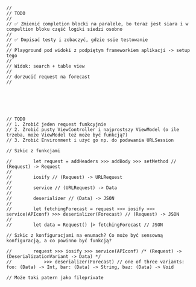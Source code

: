     //
    // TODO
    //
    // ✅ Zmienić completion blocki na paralele, bo teraz jest siara i w compeltion bloku część logiki siedzi osobno
    //
    // ✅ Dopisać testy i zobaczyć, gdzie ssie testowanie
    //
    // Playground pod widoki z podpiętym frameworkiem aplikacji -> setup tego
    //
    // Widok: search + table view
    //
    // dorzucić request na forecast
    //
    
    
    
    
    
    
    // TODO
    // 1. Zrobić jeden request funkcyjnie
    // 2. Zrobić pusty ViewController i najprostszy ViewModel (o ile trzeba, może ViewModel też może być funkcją?)
    // 3. Zrobić Environment i użyć go np. do podawania URLSession
    
    // Szkic z funkcjami
    
    //        let request = addHeaders >>> addBody >>> setMethod // (Request) -> Request
    //
    //        iosify // (Request) -> URLRequest
    //
    //        service // (URLRequest) -> Data
    //
    //        deserializer // (Data) -> JSON
    //
    //        let fetchingForecast = request >>> iosify >>> service(APIconf) >>> deserializer(Forecast) // (Request) -> JSON
    //
    //        let data = Request() |> fetchingForecast // JSON
    
    // Szkic z konfiguracjami na enumach? Co może być sensowną konfiguracją, a co powinno być funkcją?
    
    //        request >>> iosify >>> service(APIconf) /* (Request) -> (DeserializationVariant -> Data) */
    //            >>> deserializer(Forecast) // one of three variants: foo: (Data) -> Int, bar: (Data) -> String, baz: (Data) -> Void
    
    // Może taki patern jako fileprivate
